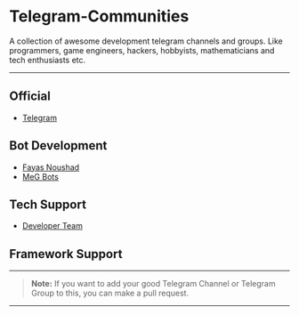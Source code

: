 # Telegram-Communities

A collection of awesome development telegram channels and groups. Like programmers, game engineers, hackers, hobbyists, mathematicians and tech enthusiasts etc.

---

## Official

- [Telegram](https://telegram.me/Telegram)

## Bot Development 

- [Fayas Noushad](https://telegram.me/FayasNoushad)
- [MeG Bots](https://telegram.dog/MeGBots)

## Tech Support 

- [Developer Team](https://telegram.me/TheDeveloperTeam)

## Framework Support

---

> **Note:** If you want to add your good Telegram Channel or Telegram Group to this, you can make a pull request.

---
